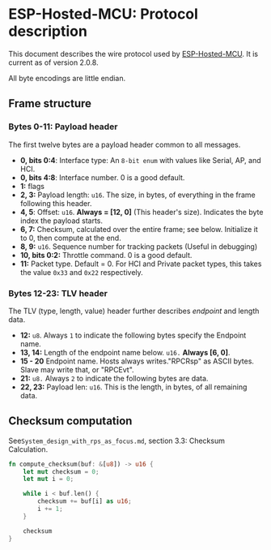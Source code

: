 # ESP-Hosted-MCU: Protocol description

This document describes the wire protocol used by [ESP-Hosted-MCU](https://github.com/espressif/esp-hosted-mcu).
It is current as of version 2.0.8.

All byte encodings are little endian.

## Frame structure

### Bytes 0-11: Payload header
The first twelve bytes are a payload header common to all messages.

- **0, bits 0:4**: Interface type: An `8-bit enum` with values like Serial, AP, and HCI.
- **0, bits 4:8**: Interface number. 0 is a good default.
- **1:** flags
- **2, 3:** Payload length: `u16`. The size, in bytes, of everything in the frame following this header.
- **4, 5**: Offset: `u16`. **Always = [12, 0]** (This header's size). Indicates the byte index the payload starts.
- **6, 7:** Checksum, calculated over the entire frame; see below. Initialize it to 0, then compute at the end.
- **8, 9:** `u16`. Sequence number for tracking packets (Useful in debugging)
- **10, bits 0:2:** Throttle command. 0 is a good default.
- **11:** Packet type. Default = 0. For HCI and Private packet types, this takes the value  `0x33` and `0x22` respectively.


### Bytes 12-23: TLV header
The TLV (type, length, value) header further describes _endpoint_ and length data.

- **12:** `u8`. Always `1` to indicate the following bytes specify the Endpoint name.
- **13, 14:** Length of the endpoint name below. `u16.` **Always [6, 0]**.
- **15 - 20** Endpoint name. Hosts always writes."RPCRsp" as ASCII bytes. Slave may write that, or "RPCEvt".
- **21:** `u8.` Always `2` to indicate the following bytes are data.
- **22, 23:** Payload len: `u16`. This is the length, in bytes, of all remaining data.


## Checksum computation
See`System_design_with_rps_as_focus.md`, section 3.3: Checksum Calculation.
```rust
fn compute_checksum(buf: &[u8]) -> u16 {
    let mut checksum = 0;
    let mut i = 0;

    while i < buf.len() {
        checksum += buf[i] as u16;
        i += 1;
    }

    checksum
}
```